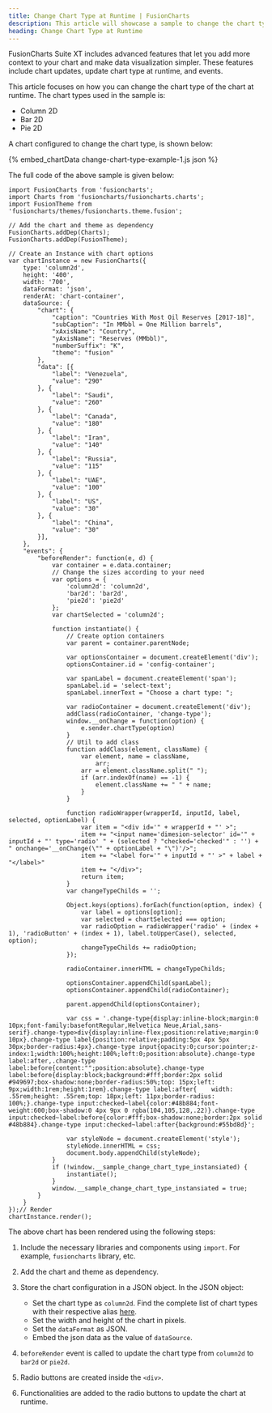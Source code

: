 ```yaml
---
title: Change Chart Type at Runtime | FusionCharts
description: This article will showcase a sample to change the chart type at runtime.
heading: Change Chart Type at Runtime
---
```


FusionCharts Suite XT includes advanced features that let you add more context to your chart and make data visualization simpler. These features include chart updates, update chart type at runtime, and events.

This article focuses on how you can change the chart type of the chart at runtime. The chart types used in the sample is:

* Column 2D
* Bar 2D
* Pie 2D

A chart configured to change the chart type, is shown below:

{% embed_chartData change-chart-type-example-1.js json %}

The full code of the above sample is given below:

```
import FusionCharts from 'fusioncharts';
import Charts from 'fusioncharts/fusioncharts.charts';
import FusionTheme from 'fusioncharts/themes/fusioncharts.theme.fusion';

// Add the chart and theme as dependency
FusionCharts.addDep(Charts);
FusionCharts.addDep(FusionTheme);

// Create an Instance with chart options
var chartInstance = new FusionCharts({
    type: 'column2d',
    height: '400',
    width: '700',
    dataFormat: 'json',
    renderAt: 'chart-container',
    dataSource: {
        "chart": {
            "caption": "Countries With Most Oil Reserves [2017-18]",
            "subCaption": "In MMbbl = One Million barrels",
            "xAxisName": "Country",
            "yAxisName": "Reserves (MMbbl)",
            "numberSuffix": "K",
            "theme": "fusion"
        },
        "data": [{
            "label": "Venezuela",
            "value": "290"
        }, {
            "label": "Saudi",
            "value": "260"
        }, {
            "label": "Canada",
            "value": "180"
        }, {
            "label": "Iran",
            "value": "140"
        }, {
            "label": "Russia",
            "value": "115"
        }, {
            "label": "UAE",
            "value": "100"
        }, {
            "label": "US",
            "value": "30"
        }, {
            "label": "China",
            "value": "30"
        }],
    },
    "events": {
        "beforeRender": function(e, d) {
            var container = e.data.container;
            // Change the sizes according to your need
            var options = {
                'column2d': 'column2d',
                'bar2d': 'bar2d',
                'pie2d': 'pie2d'
            };
            var chartSelected = 'column2d';

            function instantiate() {
                // Create option containers
                var parent = container.parentNode;

                var optionsContainer = document.createElement('div');
                optionsContainer.id = 'config-container';

                var spanLabel = document.createElement('span');
                spanLabel.id = 'select-text';
                spanLabel.innerText = "Choose a chart type: ";

                var radioContainer = document.createElement('div');
                addClass(radioContainer, 'change-type');
                window.__onChange = function(option) {
                    e.sender.chartType(option)
                }
                // Util to add class
                function addClass(element, className) {
                    var element, name = className,
                        arr;
                    arr = element.className.split(" ");
                    if (arr.indexOf(name) == -1) {
                        element.className += " " + name;
                    }
                }

                function radioWrapper(wrapperId, inputId, label, selected, optionLabel) {
                    var item = "<div id='" + wrapperId + "' >";
                    item += "<input name='dimesion-selector' id='" + inputId + "' type='radio' " + (selected ? "checked='checked'" : '') + " onchange='__onChange(\"" + optionLabel + "\")'/>";
                    item += "<label for='" + inputId + "' >" + label + "</label>"
                    item += "</div>";
                    return item;
                }
                var changeTypeChilds = '';

                Object.keys(options).forEach(function(option, index) {
                    var label = options[option];
                    var selected = chartSelected === option;
                    var radioOption = radioWrapper('radio' + (index + 1), 'radioButton' + (index + 1), label.toUpperCase(), selected, option);
                    changeTypeChilds += radioOption;
                });

                radioContainer.innerHTML = changeTypeChilds;

                optionsContainer.appendChild(spanLabel);
                optionsContainer.appendChild(radioContainer);

                parent.appendChild(optionsContainer);

                var css = '.change-type{display:inline-block;margin:0 10px;font-family:basefontRegular,Helvetica Neue,Arial,sans-serif}.change-type>div{display:inline-flex;position:relative;margin:0 10px}.change-type label{position:relative;padding:5px 4px 5px 30px;border-radius:4px}.change-type input{opacity:0;cursor:pointer;z-index:1;width:100%;height:100%;left:0;position:absolute}.change-type label:after,.change-type label:before{content:"";position:absolute}.change-type label:before{display:block;background:#fff;border:2px solid #949697;box-shadow:none;border-radius:50%;top: 15px;left: 9px;width:1rem;height:1rem}.change-type label:after{    width: .55rem;height: .55rem;top: 18px;left: 11px;border-radius: 100%;}.change-type input:checked~label{color:#48b884;font-weight:600;box-shadow:0 4px 9px 0 rgba(104,105,128,.22)}.change-type input:checked~label:before{color:#fff;box-shadow:none;border:2px solid #48b884}.change-type input:checked~label:after{background:#55bd8d}';

                var styleNode = document.createElement('style');
                styleNode.innerHTML = css;
                document.body.appendChild(styleNode);
            }
            if (!window.__sample_change_chart_type_instansiated) {
                instantiate();
            }
            window.__sample_change_chart_type_instansiated = true;
        }
    }
});// Render
chartInstance.render();
```

The above chart has been rendered using the following steps:

1. Include the necessary libraries and components using `import`. For example, `fusioncharts` library, etc.

2. Add the chart and theme as dependency. 

3. Store the chart configuration in a JSON object. In the JSON object:
    * Set the chart type as `column2d`. Find the complete list of chart types with their respective alias [here](https://www.fusioncharts.com/dev/chart-guide/list-of-charts).
    * Set the width and height of the chart in pixels. 
    * Set the `dataFormat` as JSON.
    * Embed the json data as the value of `dataSource`.

4. `beforeRender` event is called to update the chart type from `column2d` to `bar2d` or `pie2d`.
	
5. Radio buttons are created inside the `<div>`.

6. Functionalities are added to the radio buttons to update the chart at runtime.